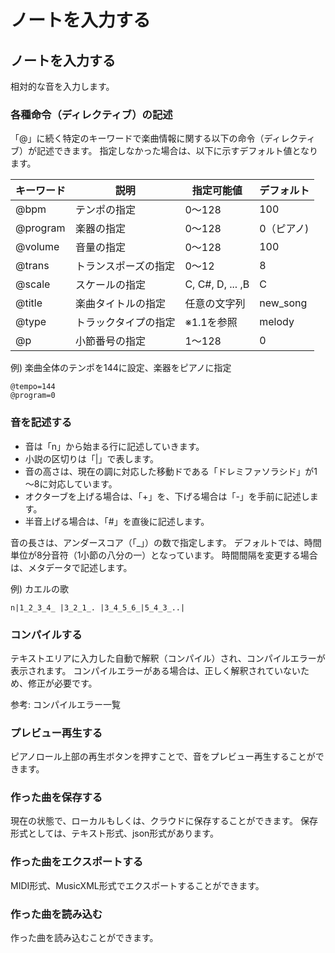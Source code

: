 # ノートを入力する

## ノートを入力する
相対的な音を入力します。


### 各種命令（ディレクティブ）の記述
「@」に続く特定のキーワードで楽曲情報に関する以下の命令（ディレクティブ）が記述できます。
指定しなかった場合は、以下に示すデフォルト値となります。

| キーワード | 説明                 | 指定可能値       | デフォルト |
| ---------- | -------------------- | ---------------- | ---------- |
| @bpm       | テンポの指定         | 0～128           | 100        |
| @program   | 楽器の指定           | 0～128           | 0（ピアノ) |
| @volume    | 音量の指定           | 0～128           | 100        |
| @trans     | トランスポーズの指定 | 0～12            | 8          |
| @scale     | スケールの指定       | C, C#, D, ... ,B | C          |
| @title     | 楽曲タイトルの指定   | 任意の文字列     | new_song   |
| @type      | トラックタイプの指定 | ※1.1を参照      | melody     |
| @p         | 小節番号の指定       | 1～128           | 0          |

例) 楽曲全体のテンポを144に設定、楽器をピアノに指定
```
@tempo=144
@program=0
```

### 音を記述する
- 音は「n」から始まる行に記述していきます。
- 小説の区切りは「|」で表します。
- 音の高さは、現在の調に対応した移動ドである「ドレミファソラシド」が1～8に対応しています。
- オクターブを上げる場合は、「+」を、下げる場合は「-」を手前に記述します。
- 半音上げる場合は、「#」を直後に記述します。

音の長さは、アンダースコア（「_」）の数で指定します。
デフォルトでは、時間単位が8分音符（1小節の八分の一）となっています。
時間間隔を変更する場合は、メタデータで記述します。

例) カエルの歌
```
n|1_2_3_4_ |3_2_1_. |3_4_5_6_|5_4_3_..|
```

### コンパイルする
テキストエリアに入力した自動で解釈（コンパイル）され、コンパイルエラーが表示されます。
コンパイルエラーがある場合は、正しく解釈されていないため、修正が必要です。

参考: コンパイルエラー一覧


### プレビュー再生する
ピアノロール上部の再生ボタンを押すことで、音をプレビュー再生することができます。

### 作った曲を保存する
現在の状態で、ローカルもしくは、クラウドに保存することができます。
保存形式としては、テキスト形式、json形式があります。

### 作った曲をエクスポートする
MIDI形式、MusicXML形式でエクスポートすることができます。

### 作った曲を読み込む
作った曲を読み込むことができます。